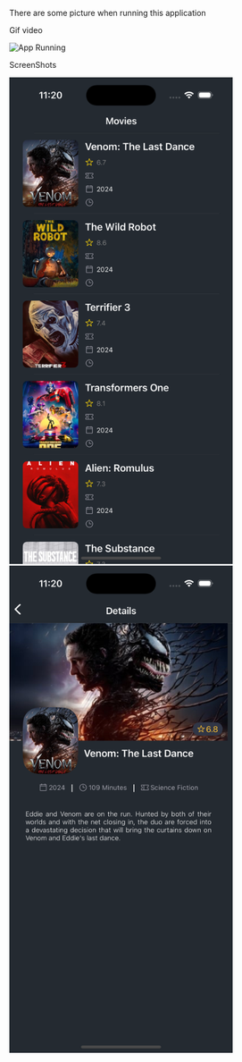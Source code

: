 There are some picture when running this application

Gif video

<img src="ScreenShot/App Running.gif" alt="App Running" width="400">

ScreenShots

<img src="ScreenShot/Home Screen.png" alt="Home Screen" width="400">
<img src="ScreenShot/Detail Screen.png" alt="Detail Screen" width="400">
